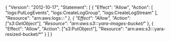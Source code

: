 {
  "Version": "2012-10-17",
  "Statement": [
    {
      "Effect": "Allow",
      "Action": [
        "logs:PutLogEvents",
        "logs:CreateLogGroup",
        "logs:CreateLogStream"
      ],
      "Resource": "arn:aws:logs:*:*:*"
    },
    {
      "Effect": "Allow",
      "Action": ["s3:GetObject"],
      "Resource": "arn:aws:s3:::yara-images-bucket/*"
    },
    {
      "Effect": "Allow",
      "Action": ["s3:PutObject"],
      "Resource": "arn:aws:s3:::yara-resized-bucket/*"
    }
  ]
}
